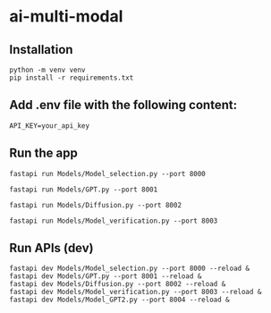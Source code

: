 # ai-multi-modal

## Installation
```
python -m venv venv
pip install -r requirements.txt
```
## Add .env file with the following content:
```
API_KEY=your_api_key
```

## Run the app
```
fastapi run Models/Model_selection.py --port 8000

fastapi run Models/GPT.py --port 8001

fastapi run Models/Diffusion.py --port 8002

fastapi run Models/Model_verification.py --port 8003

```

## Run APIs (dev)
```
fastapi dev Models/Model_selection.py --port 8000 --reload &
fastapi dev Models/GPT.py --port 8001 --reload &
fastapi dev Models/Diffusion.py --port 8002 --reload &
fastapi dev Models/Model_verification.py --port 8003 --reload &
fastapi dev Models/Model_GPT2.py --port 8004 --reload &
```